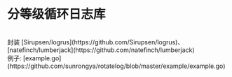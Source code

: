 # 分等级循环日志库
</br>
封装 [Sirupsen/logrus](https://github.com/Sirupsen/logrus)、[natefinch/lumberjack](https://github.com/natefinch/lumberjack)
</br>例子: [example.go](https://github.com/sunrongya/rotatelog/blob/master/example/example.go)

